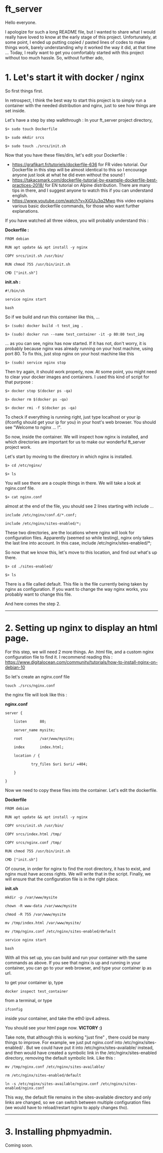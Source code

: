# ft_server

Hello everyone.

I apologize for such a long README file, but I wanted to share what I would really have loved to know at the early stage of this project. Unfortunately, at some point, I ended up putting copied / pasted lines of codes to make things work, barely understanding why it worked the way it did, at that time ...
Today, I really want to get you comfortably started with this project without too much hassle.
So, without further ado,

# 1. Let's start it with docker / nginx
So first things first.

In retrospect, I think the best way to start this project is to simply run a container with the needed distribution and nginx, just to see how things are set inside.

Let's have a step by step walkthrough :
In your ft_server project directory,

```$> sudo touch Dockerfile```

```$> sudo mkdir srcs```

```$> sudo touch ./srcs/init.sh```

Now that you have these files/dirs, let's edit your Dockerfile :

- https://grafikart.fr/tutoriels/dockerfile-636 for FR video tutorial. Our Dockerfile in this step will be almost identical to this so I encourage anyone just look at what he did even without the sound !
- https://takacsmark.com/dockerfile-tutorial-by-example-dockerfile-best-practices-2018/ for EN tutorial on Alpine distribution. There are many tips in there, and I suggest anyone to watch this if you can understand english.
- https://www.youtube.com/watch?v=XiGUu3q2Mwo this video explains various basic dockerfile commands, for those who want further explanations.

If you have watched all three videos, you will probably understand this :

**Dockerfile :**

`FROM debian`

`RUN apt update && apt install -y nginx`

`COPY srcs/init.sh /usr/bin/`

`RUN chmod 755 /usr/bin/init.sh`

`CMD ["init.sh"]`


**init.sh :**

`#!/bin/sh`

`service nginx start`

`bash`

So if we build and run this container like this, ...

`$> (sudo) docker build -t test_img . `

`$> (sudo) docker run --name test_container -it -p 80:80 test_img`

... as you can see, nginx has now started.
If it has not, don't worry, it is probably because nginx was already running on your host machine, using port 80.
To fix this, just stop nginx on your host machine like this

```$> (sudo) service nginx stop```

Then try again, it should work properly, now.
At some point, you might need to clear your docker images and containers.
I used this kind of script for that purpose :

`$> docker stop $(docker ps -qa)`

`$> docker rm $(docker ps -qa)`

`$> docker rmi -f $(docker ps -qa)`

To check if everything is running right, just type localhost or your ip (ifconfig should get your ip for you) in your host's web browser. You should see "Welcome to nginx ... !". 

So now, inside the container.
We will inspect how nginx is installed, and which directories are important for us to make our wonderful ft_server project work.

Let's start by moving to the directory in which nginx is installed.

```$> cd /etc/nginx/```

```$> ls```

You will see there are a couple things in there. We will take a look at nginx.conf file.

```$> cat nginx.conf```

almost at the end of the file, you should see 2 lines starting with include ...

`include /etc/nginx/conf.d/*.conf;`

`include /etc/nginx/sites-enabled/*;`

These two directories, are the locations where nginx will look for configuration files.
Apparently (seemed so while testing), nginx only takes the last line into account. In this case, include /etc/nginx/sites-enabled/*;

So now that we know this, let's move to this location, and find out what's up there.

```$> cd ./sites-enabled/```

```$> ls```

There is a file called default. This file is the file currently being taken by nginx as configuration.
If you want to change the way nginx works, you probably want to change this file.

And here comes the step 2.

--------------------------------------

# 2. Setting up nginx to display an html page.

For this step, we will need 2 more things. An .html file, and a custom nginx configuration file to find it.
I recommend reading this : https://www.digitalocean.com/community/tutorials/how-to-install-nginx-on-debian-10

So let's create an nginx.conf file

`touch ./srcs/nginx.conf`

the nginx file will look like this :

**nginx.conf**

`server {`

        listen      80;

        server_name mysite;

        root        /var/www/mysite;

        index       index.html;

        location / {

                try_files $uri $uri/ =404;

        }

`}`

Now we need to copy these files into the container. Let's edit the dockerfile.

**Dockerfile**

`FROM debian`

`RUN apt update && apt install -y nginx`

`COPY srcs/init.sh /usr/bin/`

`COPY srcs/index.html /tmp/`

`COPY srcs/nginx.conf /tmp/`

`RUN chmod 755 /usr/bin/init.sh`

`CMD ["init.sh"]`


Of course, in order for nginx to find the root directory, it has to exist, and nginx must have access rights. We will write that in the script.
Finally, we will ensure that the configuration file is in the right place.

**init.sh**

`mkdir -p /var/www/mysite`

`chown -R www-data /var/www/mysite`

`chmod -R 755 /var/www/mysite`

`mv /tmp/index.html /var/www/mysite/`

`mv /tmp/nginx.conf /etc/nginx/sites-enabled/default`

`service nginx start`

`bash`


With all this set up, you can build and run your container with the same commands as above.
If you see that nginx is up and running in your container, you can go to your web browser, and type your container ip as url.

to get your container ip, type 

`docker inspect test_container`

from a terminal, or type

`ifconfig`

inside your container, and take the eth0 ipv4 adress.

You should see your html page now. **VICTORY :)**

Take note, that although this is working "just fine" , there could be many things to improve.
For example, we just put nginx.conf into /etc/nginx/sites-enabled/ . But we could have put it into /etc/nginx/sites-available/ instead, and then would have created a symbolic link in the /etc/nginx/sites-enabled directory, removing the default symbolic link.
Like this :

`mv /tmp/nginx.conf /etc/nginx/sites-available/`

`rm /etc/nginx/sites-enabled/default`

`ln -s /etc/nginx/sites-available/nginx.conf /etc/nginx/sites-enabled/nginx.conf`

This way, the default file remains in the sites-available directory and only links are changed, so we can switch between multiple configuration files (we would have to reload/restart nginx to apply changes tho).

-------------------------------------

# 3. Installing phpmyadmin.

Coming soon.

